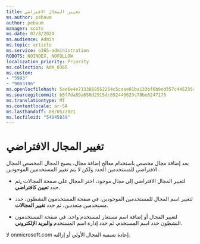 ```yaml
---
title: تغيير المجال الافتراضي
ms.author: pebaum
author: pebaum
manager: scotv
ms.date: 07/8/2020
ms.audience: Admin
ms.topic: article
ms.service: o365-administration
ROBOTS: NOINDEX, NOFOLLOW
localization_priority: Priority
ms.collection: Adm_O365
ms.custom:
- "5993"
- "9003196"
ms.openlocfilehash: 5ae6e4e7133868552254c5caae01ba133bf6b9ed357c4452354bbac9525a7f44
ms.sourcegitcommit: b5f7da89a650d2915dc652449623c78be6247175
ms.translationtype: MT
ms.contentlocale: ar-SA
ms.lasthandoff: 08/05/2021
ms.locfileid: "54045839"
---
```

# <a name="change-default-domain"></a>تغيير المجال الافتراضي

بعد إضافة مجال مخصص [](https://admin.microsoft.com/Adminportal#/Domains/Wizard)باستخدام معالج إضافة مجال، يصبح المجال المخصص المجال الافتراضي للمستخدمين الجدد ولكن لا يتم تغيير المستخدمين الموجودين.

- لتغيير المجال الافتراضي إلى مجال موجود، اختر المجال على صفحة المجالات [،](https://admin.microsoft.com/Adminportal/Home#/Domains)ثم حدد **تعيين كافتراضي**.

- لتغيير اسم المجال للمستخدمين الموجودين، في صفحة المستخدمون النشطون، حدد مستخدمين متعددين، ثم حدد **تغيير المجالات**. [](https://admin.microsoft.com/Adminportal/Home#/users)

- لتغيير المجال أو إضافة اسم مستعار لمستخدم واحد، في صفحة المستخدمون النشطون حدد اسم المستخدم، ثم حدد إدارة اسم المستخدم **والبريد الإلكتروني**. [](https://admin.microsoft.com/Adminportal/Home#/users)

لا onmicrosoft.com إعادة تسمية المجال الأولي أو إزالته.